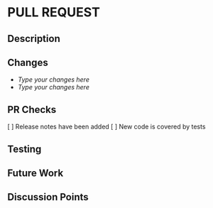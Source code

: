 <!-- markdownlint-disable-file MD041 -->

# PULL REQUEST

## Description

<!-- High level description or summary of the PR -->

## Changes

<!-- List of changes -->

- _Type your changes here_
- _Type your changes here_

## PR Checks

<!-- All points must be addressed before merge -->

[ ] Release notes have been added
[ ] New code is covered by tests

## Testing

<!-- This section explains to users how to test the changes on their local machine -->

## Future Work

<!-- Optional -->
<!-- Add any future work plans that are not addressed by the PR but are raised by the PR -->

## Discussion Points

<!-- Optional -->
<!-- Points that need further discussion with the PR reviewers -->
